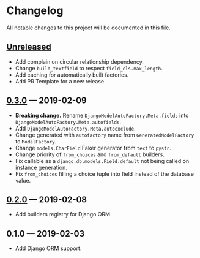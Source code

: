 # Changelog
All notable changes to this project will be documented in this file.

## [Unreleased]
- Add complain on circular relationship dependency.
- Change `build_textfield` to respect `field_cls.max_length`.
- Add caching for automatically built factories.
- Add PR Template for a new release.

## [0.3.0] — 2019-02-09
- **Breaking change.** Rename `DjangoModelAutoFactory.Meta.fields` into
`DjangoModelAutoFactory.Meta.autofields`.
- Add `DjangoModelAutoFactory.Meta.autoexclude`.
- Change generated with `autofactory` name from `GeneratedModelFactory` to 
`ModelFactory`.
- Change `models.CharField` Faker generator from `text` to `pystr`.
- Change priority of `from_choices` and `from_default` builders.
- Fix callable as a `django.db.models.Field.default` not being called on 
instance generation.
- Fix `from_choices` filling a choice tuple into field instead of the database
value.

## [0.2.0] — 2019-02-08
- Add builders registry for Django ORM.

## 0.1.0 — 2019-02-03
- Add Django ORM support.

[Unreleased]: https://github.com/nickgashkov/autofactoryboy/compare/HEAD...v0.3.0
[0.3.0]: https://github.com/nickgashkov/autofactoryboy/compare/v0.2.0...v0.3.0
[0.2.0]: https://github.com/nickgashkov/autofactoryboy/compare/v0.1.0...v0.2.0

